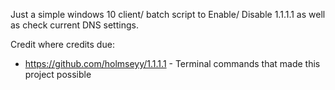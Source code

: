 Just a simple windows 10 client/ batch script to Enable/ Disable 1.1.1.1 as well as check current DNS settings.


Credit where credits due:
* https://github.com/holmseyy/1.1.1.1 - Terminal commands that made this project possible
